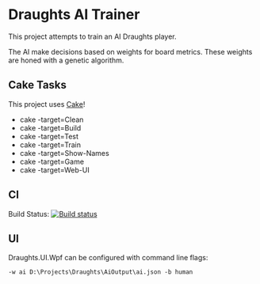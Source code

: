 # Draughts AI Trainer
This project attempts to train an AI Draughts player.

The AI make decisions based on weights for board metrics.
These weights are honed with a genetic algorithm.

## Cake Tasks
This project uses [Cake](https://cakebuild.net)!
* cake -target=Clean
* cake -target=Build
* cake -target=Test
* cake -target=Train
* cake -target=Show-Names
* cake -target=Game
* cake -target=Web-UI

## CI
Build Status: [![Build status](https://ci.appveyor.com/api/projects/status/apt6gir9l7wxun49?svg=true)](https://ci.appveyor.com/project/RichTeaMan/draughts)

## UI

Draughts.UI.Wpf can be configured with command line flags:

```
-w ai D:\Projects\Draughts\AiOutput\ai.json -b human
````
